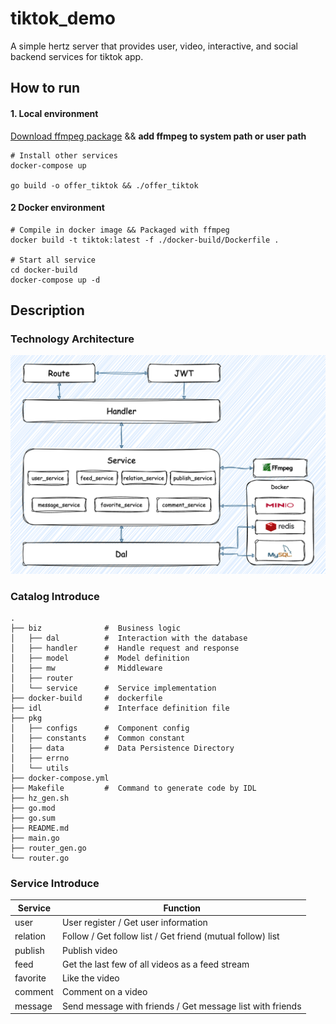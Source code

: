 # tiktok_demo
 A simple hertz server that provides user, video, interactive, and social backend services for tiktok app.
## How to run

#### 1. Local environment

[Download ffmpeg package](https://ffmpeg.org/download.html) && **add ffmpeg to system path or user path**
```shell
# Install other services
docker-compose up

go build -o offer_tiktok && ./offer_tiktok
```

#### 2 Docker environment
```shell
# Compile in docker image && Packaged with ffmpeg
docker build -t tiktok:latest -f ./docker-build/Dockerfile .

# Start all service
cd docker-build 
docker-compose up -d
```

## Description
### Technology Architecture

![arch image](static/architecture.png)

### Catalog Introduce
```shell
.
├── biz              #  Business logic
│   ├── dal          #  Interaction with the database                             
│   ├── handler      #  Handle request and response
│   ├── model        #  Model definition
│   ├── mw           #  Middleware
│   ├── router       
│   └── service      #  Service implementation
├── docker-build     #  dockerfile 
├── idl              #  Interface definition file
├── pkg 
│   ├── configs      #  Component config
│   ├── constants    #  Common constant
│   ├── data         #  Data Persistence Directory
│   ├── errno        
│   └── utils        
├── docker-compose.yml 
├── Makefile         #  Command to generate code by IDL 
├── hz_gen.sh
├── go.mod
├── go.sum
├── README.md
├── main.go
├── router_gen.go
└── router.go
```

### Service Introduce

| Service  | Function                                                   |
|----------|------------------------------------------------------------|
| user     | User register / Get user information                       |
| relation | Follow / Get follow list / Get friend (mutual follow) list |
| publish  | Publish video                                              |
| feed     | Get the last few of all videos as a feed stream            |
| favorite | Like the video                                             |
| comment  | Comment on a video                                         |
| message  | Send message with friends / Get message list with friends  |

